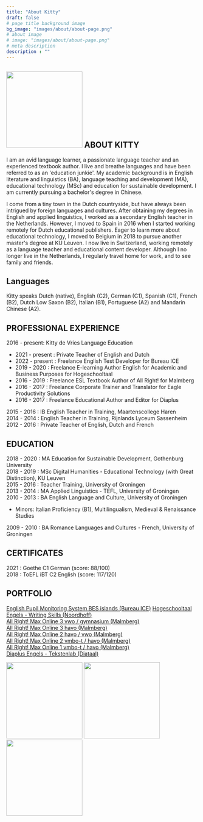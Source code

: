 ```yaml
---
title: "About Kitty"
draft: false
# page title background image
bg_image: "images/about/about-page.png"
# about image
# image: "images/about/about-page.png"
# meta description
description : ""
---
```


## <img height=200px src=/images/about/kitty.jpeg> ABOUT KITTY 
I am an avid language learner, a passionate language teacher and an experienced textbook author. I live and breathe languages and have been referred to as an 'education junkie'. My academic background is in English literature and linguistics (BA), language teaching and development (MA), educational technology (MSc) and education for sustainable development. I am currently pursuing a bachelor's degree in Chinese. 

I come from a tiny town in the Dutch countryside, but have always been intrigued by foreign languages and cultures. After obtaining my degrees in English and applied linguistics, I worked as a secondary English teacher in the Netherlands. However, I moved to Spain in 2016 when I started working remotely for Dutch educational publishers. Eager to learn more about educational technology, I moved to Belgium in 2018 to pursue another master's degree at KU Leuven. I now live in Switzerland, working remotely as a language teacher and educational content developer. Although I no longer live in the Netherlands, I regularly travel home for work, and to see family and friends. 

## Languages
Kitty speaks Dutch (native), English (C2), German (C1), Spanish (C1), French (B2), Dutch Low Saxon (B2), Italian (B1), Portuguese (A2) and Mandarin Chinese (A2).

## PROFESSIONAL EXPERIENCE

2016 - present: Kitty de Vries Language Education  
* 2021 - present : Private Teacher of English and Dutch
* 2022 - present : Freelance English Test Developer for Bureau ICE 
* 2019 - 2020 : Freelance E-learning Author English for Academic and Business Purposes for Hogeschooltaal  
* 2016 - 2019 : Freelance ESL Textbook Author of All Right! for Malmberg  
* 2016 - 2017 : Freelance Corporate Trainer and Translator for Eagle Productivity Solutions  
* 2016 - 2017 : Freelance Educational Author and Editor for Diaplus  

2015 - 2016 : IB English Teacher in Training, Maartenscollege Haren  
2014 - 2014 : English Teacher in Training, Rijnlands Lyceum Sassenheim  
2012 - 2016 : Private Teacher of English, Dutch and French  


## EDUCATION
2018 - 2020 : MA Education for Sustainable Development, Gothenburg University  
2018 - 2019 : MSc Digital Humanities - Educational Technology (with Great Distinction), KU Leuven  
2015 - 2016 : Teacher Training, University of Groningen  
2013 - 2014 : MA Applied Linguistics - TEFL, University of Groningen  
2010 - 2013 : BA English Language and Culture, University of Groningen 
* Minors: Italian Proficiency (B1), Multilingualism, Medieval & Renaissance Studies

2009 - 2010 : BA Romance Languages and Cultures - French, University of Groningen

## CERTIFICATES
2021 : Goethe C1 German (score: 88/100)  
2018 : ToEFL iBT C2 English (score: 117/120)  

## PORTFOLIO 
[English Pupil Monitoring System BES islands (Bureau ICE)](https://www.bureau-ice.nl/lvs-bes-engels/)
[Hogeschooltaal Engels - Writing Skills (Noordhoff)](https://www.hogeschooltaal.nl/hogeschooltaal-engels/?lang=en)  
[All Right! Max Online 3 vwo / gymnasium (Malmberg)](https://www.malmberg.nl/voortgezet-onderwijs/methodes/talen/engels/all-right-onderbouw.htm)   
[All Right! Max Online 3 havo (Malmberg)](https://www.malmberg.nl/voortgezet-onderwijs/methodes/talen/engels/all-right-onderbouw.htm)    
[All Right! Max Online 2 havo / vwo (Malmberg)](https://www.malmberg.nl/voortgezet-onderwijs/methodes/talen/engels/all-right-onderbouw.htm)  
[All Right! Max Online 2 vmbo-t / havo (Malmberg)](https://www.malmberg.nl/voortgezet-onderwijs/methodes/talen/engels/all-right-onderbouw.htm)  
[All Right! Max Online 1 vmbo-t / havo (Malmberg)](https://www.malmberg.nl/voortgezet-onderwijs/methodes/talen/engels/all-right-onderbouw.htm)  
[Diaplus Engels - Tekstenlab (Diataal)](https://www.diatoetsen.nl/voortgezet-onderwijs/diaplus/)  


<div>
<img height=200px src=/images/about/tekstenlab.png>
<img height=200px src=/images/about/hogeschooltaal.png>
<img height=200px src=/images/about/allright.png>
</div>